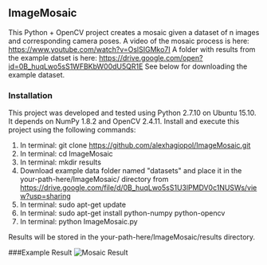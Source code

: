 ## ImageMosaic

This Python + OpenCV project creates a mosaic given a dataset of n images and corresponding camera poses. A video of the mosaic process is here: https://www.youtube.com/watch?v=OslSIGMko7I A folder with results from the example datset is here: https://drive.google.com/open?id=0B_huqLwo5sS1WFBKbW00dU5QR1E See below for downloading the example dataset.

### Installation
This project was developed and tested using Python 2.7.10 on Ubuntu 15.10. It depends on NumPy 1.8.2 and OpenCV 2.4.11. Install and execute this project using the following commands:

1. In terminal: git clone https://github.com/alexhagiopol/ImageMosaic.git
2. In terminal: cd ImageMosaic
3. In terminal: mkdir results
4. Download example data folder named "datasets" and place it in the your-path-here/ImageMosaic/ directory from https://drive.google.com/file/d/0B_huqLwo5sS1U3lPMDV0c1NUSWs/view?usp=sharing
5. In terminal: sudo apt-get update
6. In terminal: sudo apt-get install python-numpy python-opencv
7. In terminal: python ImageMosaic.py

Results will be stored in the your-path-here/ImageMosaic/results directory.

###Example Result
![Mosaic Result](https://github.com/alexhagiopol/ImageMosaic/blob/master/finalResult.png)


